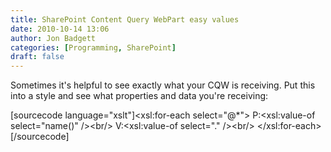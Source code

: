 ```yaml
---
title: SharePoint Content Query WebPart easy values
date: 2010-10-14 13:06
author: Jon Badgett
categories: [Programming, SharePoint]
draft: false
---
```

Sometimes it's helpful to see exactly what your CQW is receiving. Put this into a style and see what properties and data you're receiving:

[sourcecode language="xslt"]&lt;xsl:for-each select=&quot;@*&quot;&gt;
P:&lt;xsl:value-of select=&quot;name()&quot; /&gt;&lt;br/&gt;
V:&lt;xsl:value-of select=&quot;.&quot; /&gt;&lt;br/&gt;
&lt;/xsl:for-each&gt;[/sourcecode]
